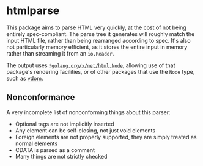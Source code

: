 # htmlparse

This package aims to parse HTML very quickly, at the cost of not being entirely spec-compliant.
The parse tree it generates will roughly match the input HTML file, rather than being rearranged according to spec.
It's also not particularly memory efficient, as it stores the entire input in memory rather than streaming it from an `io.Reader`.

The output uses [`*golang.org/x/net/html.Node`][node], allowing use of that package's rendering facilities, or of other packages that use the `Node` type, such as [vdom].

[node]: https://pkg.go.dev/golang.org/x/net/html#Node
[vdom]: https://github.com/vktec/vdom

## Nonconformance

A very incomplete list of nonconforming things about this parser:

- Optional tags are not implicitly inserted
- Any element can be self-closing, not just void elements
- Foreign elements are not properly supported, they are simply treated as normal elements
- CDATA is parsed as a comment
- Many things are not strictly checked
